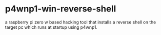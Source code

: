 # p4wnp1-win-reverse-shell
a raspberry pi zero w based hacking tool that installs a reverse shell on the target pc which runs at startup using p4wnp1.
